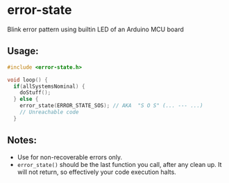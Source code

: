 # error-state

Blink error pattern using builtin LED of an Arduino MCU board

## Usage:

``` cpp
#include <error-state.h>

void loop() {
  if(allSystemsNominal) {
    doStuff();
  } else {
    error_state(ERROR_STATE_SOS); // AKA  "S O S" (... --- ...)
    // Unreachable code
  }
```

## Notes:

* Use for non-recoverable errors only.
* `error_state()` should be the last function you call, after any
  clean up. It will not return, so effectively your code execution
  halts.

